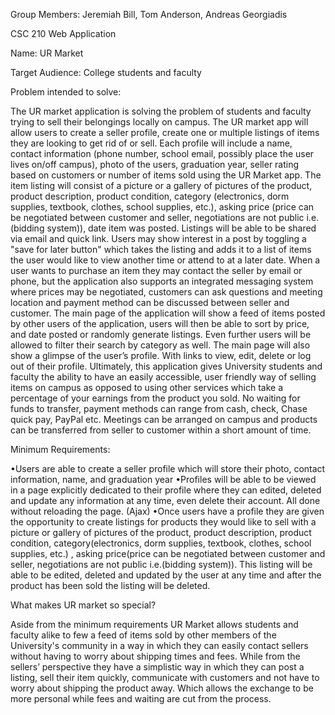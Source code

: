 Group Members: Jeremiah Bill, Tom Anderson, Andreas Georgiadis

CSC 210 Web Application

Name: UR Market

Target Audience: College students and faculty 

Problem intended to solve:

The UR market application is solving the problem of students and faculty trying to sell their belongings locally on campus. The UR market app will allow users to create a seller profile, create one or multiple listings of items they are looking to get rid of or sell. Each profile will include a name, contact information (phone number, school email, possibly place the user lives on/off campus), photo of the users, graduation year, seller rating based on customers or number of items sold using the UR Market app. The item listing will consist of a picture or a gallery of pictures of the product, product description, product condition, category (electronics, dorm supplies, textbook, clothes, school supplies, etc.), asking price (price can be negotiated between customer and seller, negotiations are not public i.e. (bidding system)), date item was posted. Listings will be able to be shared via email and quick link. Users may show interest in a post by toggling a "save for later button" which takes the listing and adds it to a list of items the user would like to view another time or attend to at a later date. When a user wants to purchase an item they may contact the seller by email or phone, but the application also supports an integrated messaging system where prices may be negotiated, customers can ask questions and meeting location and payment method can be discussed between seller and customer. The main page of the application will show a feed of items posted by other users of the application, users will then be able to sort by price, and date posted or randomly generate listings. Even further users will be allowed to filter their search by category as well. The main page will also show a glimpse of the user’s profile. With links to view, edit, delete or log out of their profile. Ultimately, this application gives University students and faculty the ability to have an easily accessible, user friendly way of selling items on campus as opposed to using other services which take a percentage of your earnings from the product you sold. No waiting for funds to transfer, payment methods can range from cash, check, Chase quick pay, PayPal etc. Meetings can be arranged on campus and products can be transferred from seller to customer within a short amount of time.

Minimum Requirements:

•Users are able to create a seller profile which will store their photo, contact information, name, and graduation year
•Profiles will be able to be viewed in a page explicitly dedicated to their profile where they can  edited, deleted  and update any information at any time, even delete their account. All done without reloading the page. (Ajax)
•Once users have a profile they are given the opportunity to create listings for products they would like to sell with a picture or gallery of pictures of the product, product description, product condition, category(electronics, dorm supplies, textbook, clothes, school supplies, etc.) , asking price(price can be negotiated between customer and seller, negotiations are not public i.e.(bidding system)). This listing will be able to be edited, deleted and updated by the user at any time and after the product has been sold the listing will be deleted. 

What makes UR market so special?

Aside from the minimum requirements UR Market allows students and faculty alike to few a feed of items sold by other members of the University's community in a way in which they can easily contact sellers without having to worry about shipping times and fees. While from the sellers’ perspective they have a simplistic way in which they can post a listing, sell their item quickly, communicate with customers and not have to worry about shipping the product away. Which allows the exchange to be more personal while fees and waiting are cut from the process. 
